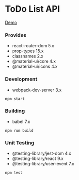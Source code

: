 # ToDo List API

[Demo](https://arturw1998.github.io/ToDoListAPI/)

### Provides

- react-router-dom 5.x
- prop-types 15.x
- classnames 2.x
- @material-ui/core 4.x
- @material-ui/icons 4.x

### Development

- webpack-dev-server 3.x

`npm start`

### Building

- babel 7.x

`npm run build`

### Unit Testing

- @testing-library/jest-dom 4.x
- @testing-library/react 9.x
- @testing-library/user-event 7.x

`npm test`
